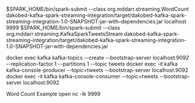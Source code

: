 $SPARK_HOME/bin/spark-submit --class org.mddarr.streaming.WordCount  dakobed-kafka-spark-streaming-integration/target/dakobed-kafka-spark-streaming-integration-1.0-SNAPSHOT-jar-with-dependencies.jar localhost 9999
$SPARK_HOME/bin/spark-submit --class org.mddarr.streaming.KafkaSparkTweetsStream dakobed-kafka-spark-streaming-integration/target/dakobed-kafka-spark-streaming-integration-1.0-SNAPSHOT-jar-with-dependencies.jar

docker exec kafka kafka-topics --create --bootstrap-server localhost:9092 --replication-factor 1 --partitions 1 --topic tweets
docker exec -it kafka kafka-console-producer --topic=tweets --bootstrap-server localhost:9092
docker exec -it kafka kafka-console-consumer --topic=tweets --bootstrap-server localhost:9092


Word Count Example
open 
nc -lk 9999
